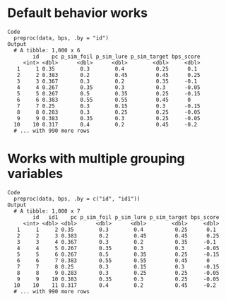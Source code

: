 # Default behavior works

    Code
      preproc(data, bps, .by = "id")
    Output
      # A tibble: 1,000 x 6
            id    pc p_sim_foil p_sim_lure p_sim_target bps_score
         <int> <dbl>      <dbl>      <dbl>        <dbl>     <dbl>
       1     1 0.35        0.3        0.4          0.25      0.1 
       2     2 0.383       0.2        0.45         0.45      0.25
       3     3 0.367       0.3        0.2          0.35     -0.1 
       4     4 0.267       0.35       0.3          0.3      -0.05
       5     5 0.267       0.5        0.35         0.25     -0.15
       6     6 0.383       0.55       0.55         0.45      0   
       7     7 0.25        0.3        0.15         0.3      -0.15
       8     8 0.283       0.3        0.25         0.25     -0.05
       9     9 0.383       0.35       0.3          0.25     -0.05
      10    10 0.317       0.4        0.2          0.45     -0.2 
      # ... with 990 more rows

# Works with multiple grouping variables

    Code
      preproc(data, bps, .by = c("id", "id1"))
    Output
      # A tibble: 1,000 x 7
            id   id1    pc p_sim_foil p_sim_lure p_sim_target bps_score
         <int> <dbl> <dbl>      <dbl>      <dbl>        <dbl>     <dbl>
       1     1     2 0.35        0.3        0.4          0.25      0.1 
       2     2     3 0.383       0.2        0.45         0.45      0.25
       3     3     4 0.367       0.3        0.2          0.35     -0.1 
       4     4     5 0.267       0.35       0.3          0.3      -0.05
       5     5     6 0.267       0.5        0.35         0.25     -0.15
       6     6     7 0.383       0.55       0.55         0.45      0   
       7     7     8 0.25        0.3        0.15         0.3      -0.15
       8     8     9 0.283       0.3        0.25         0.25     -0.05
       9     9    10 0.383       0.35       0.3          0.25     -0.05
      10    10    11 0.317       0.4        0.2          0.45     -0.2 
      # ... with 990 more rows

